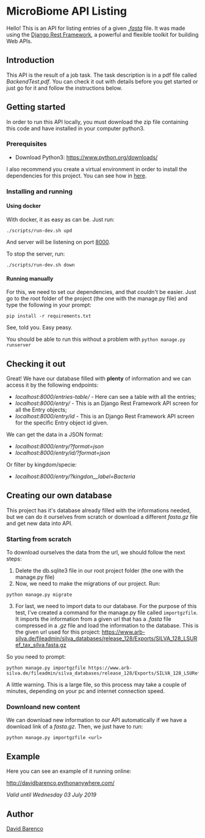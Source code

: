 # MicroBiome API Listing

Hello! This is an API for listing entries of a given [*.fasta*](https://pt.wikipedia.org/wiki/FASTA) file. It was made using the [Django Rest Framework](https://www.django-rest-framework.org/), a powerful and flexible toolkit for building Web APIs.

## Introduction

This API is the result of a job task. The task description is in a pdf file called *BackendTest.pdf*. You can check it out with details before you get started or just go for it and follow the instructions below.

## Getting started

In order to run this API locally, you must download the zip file containing this code and have installed in your computer python3.

### Prerequisites

 - Download Python3: https://www.python.org/downloads/

I also recommend you create a virtual environment in order to install the dependencies for this project. You can see how in [here](https://uoa-eresearch.github.io/eresearch-cookbook/recipe/2014/11/26/python-virtual-env/).

### Installing and running

#### Using docker

With docker, it as easy as can be. Just run:

```
./scripts/run-dev.sh upd
```

And server will be listening on port [8000](http://localhost:8000).

To stop the server, run:

```
./scripts/run-dev.sh down
```

#### Running manually

For this, we need to set our dependencies, and that couldn't be easier. Just go to the root folder of the project (the one with the manage.py file) and type the following in your prompt:

```
pip install -r requirements.txt
```

See, told you. Easy peasy.

You should be able to run this without a problem with `python manage.py runserver`

## Checking it out

Great! We have our database filled with **plenty** of information and we can access it by the following endpoints:

- *localhost:8000/entries-table/* - Here can see a table with all the entries;
- *localhost:8000/entry/* - This is an Django Rest Framework API screen for all the Entry objects;
- *localhost:8000/entry/id* - This is an Django Rest Framework API screen for the specific Entry object id given.

We can get the data in a JSON format:

- *localhost:8000/entry/?format=json*
- *localhost:8000/entry/id/?format=json*

Or filter by kingdom/specie:

- *localhost:8000/entry/?kingdon__label=Bacteria*

## Creating our own database

This project has it's database already filled with the informations needed, but we can do it ourselves from scratch or download a different *fasta.gz* file and get new data into API.

### Starting from scratch

To download ourselves the data from the url, we should follow the next steps:

1. Delete the db.sqlite3 file in our root project folder (the one with the manage.py file)
2. Now, we need to make the migrations of our project. Run:

```
python manage.py migrate
```
3. For last, we need to import data to our database. For the purpose of this test, I've created a command for the manage.py file called `importgzfile`. It imports the information from a given url that has a *.fasta* file compressed in a *.gz* file and load the information to the database. This is the given url used for this project: https://www.arb-silva.de/fileadmin/silva_databases/release_128/Exports/SILVA_128_LSURef_tax_silva.fasta.gz

So you need to prompt:

```
python manage.py importgzfile https://www.arb-silva.de/fileadmin/silva_databases/release_128/Exports/SILVA_128_LSURef_tax_silva.fasta.gz
```

A little warning. This is a large file, so this process may take a couple of minutes, depending on your pc and internet connection speed.


### Downloand new content

We can download new information to our API automatically if we have a download link of a *fasta.gz*. Then, we just have to run:  

```
python manage.py importgzfile <url>
```


## Example

Here you can see an example of it running online:

http://davidbarenco.pythonanywhere.com/

*Valid until Wednesday 03 July 2019*



## Author

[David Barenco](https://www.linkedin.com/in/david-barenco-7b84a012a/)
